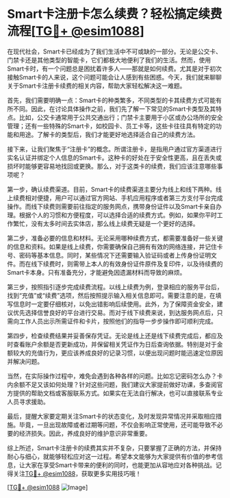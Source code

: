 # Smart卡注册卡怎么续费？轻松搞定续费流程[[TG💪+ @esim1088](https://t.me/s/esim1088)]

在现代社会，Smart卡已经成为了我们生活中不可或缺的一部分。无论是公交卡、门禁卡还是其他类型的智能卡，它们都极大地便利了我们的生活。然而，使用Smart卡时，有一个问题总是困扰着许多人——那就是如何续费。尤其是对于初次接触Smart卡的人来说，这个问题可能会让人感到有些困惑。今天，我们就来聊聊关于Smart卡注册卡续费的相关内容，帮助大家轻松解决这一难题。

首先，我们需要明确一点：Smart卡的种类繁多，不同类型的卡其续费方式可能有所不同。因此，在讨论具体操作之前，我们先了解一下常见的Smart卡类型及其特点。比如，公交卡通常用于公共交通出行；门禁卡主要用于小区或办公场所的安全管理；还有一些特殊的Smart卡，如校园卡、员工卡等，这些卡往往具有特定的功能和用途。了解卡的类型后，我们才能更好地选择适合自己的续费方法。

接下来，让我们聚焦于“注册卡”的概念。所谓注册卡，是指用户通过官方渠道进行实名认证并绑定个人信息的Smart卡。这种卡的好处在于安全性更高，且在丢失或损坏时能够更容易地找回或更换。那么，对于这类卡的续费，我们应该注意哪些事项呢？

第一步，确认续费渠道。目前，Smart卡的续费渠道主要分为线上和线下两种。线上续费相对便捷，用户可以通过官方网站、手机应用程序或者第三方支付平台完成操作。而线下续费则需要前往指定的服务网点，携带身份证件以及Smart卡亲自办理。根据个人的习惯和方便程度，可以选择合适的续费方式。例如，如果你平时工作繁忙，没有太多时间去实体店，那么线上续费无疑是一个更好的选择。

第二步，准备必要的信息和材料。无论采用哪种续费方式，都需要准备好一些关键的信息和资料。如果是线上续费，你需要确保自己拥有有效的网络连接，并记住卡号、密码等基本信息。同时，某些情况下还需要输入验证码或者上传身份证明文件。而在线下续费时，则需带上本人的有效身份证件原件及复印件，以及待续费的Smart卡本身。只有准备充分，才能避免因遗漏材料而导致的麻烦。

第三步，按照指引逐步完成续费流程。以线上续费为例，登录相应的服务平台后，找到“充值”或“续费”选项，然后按照提示输入相关信息即可。需要注意的是，在填写信息时一定要仔细核对，以免出错影响后续使用。此外，为了保障资金安全，建议优先选择信誉良好的平台进行交易。而对于线下续费来说，到达服务网点后，只需向工作人员出示所需证件和卡片，按照他们的指导一步步操作即可顺利完成。

第四步，检查续费结果并妥善保存凭证。无论是线上还是线下续费完成后，都应及时查看账户余额是否更新成功，并保留相关凭证作为日后查询依据。特别是对于金额较大的充值行为，更应该养成良好的记录习惯，以便出现问题时能迅速定位原因并解决问题。

当然，在实际操作过程中，难免会遇到各种各样的问题。比如忘记密码怎么办？卡内余额不足又该如何处理？针对这些问题，我们建议大家提前做好功课，多查阅官方提供的帮助文档或客服联系方式。如果实在无法自行解决，也可以直接联系专业人员寻求援助。

最后，提醒大家要定期关注Smart卡的状态变化，及时发现异常情况并采取相应措施。毕竟，一旦出现故障或者过期等问题，不仅会影响正常使用，还可能导致不必要的经济损失。因此，养成良好的维护意识非常重要。

综上所述，Smart卡注册卡的续费其实并不复杂，只要掌握了正确的方法，并保持耐心与细心，就能够轻松应对这一过程。希望本文能够为大家提供有价值的参考信息，让大家在享受Smart卡带来的便利的同时，也能更加从容地应对各种挑战。记得关注[TG💪+ @esim1088](https://t.me/s/esim1088)，获取更多实用技巧哦！

[[TG💪+ @esim1088](https://t.me/s/esim1088) ![Image](https://i.postimg.cc/4NQfJmqS/Snipaste-2025-05-13-00-14-12.png)]